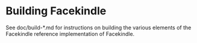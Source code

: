 Building Facekindle
================

See doc/build-*.md for instructions on building the various
elements of the Facekindle reference implementation of Facekindle.
